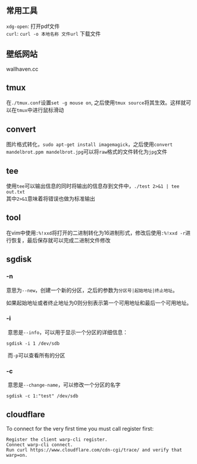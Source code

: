 ## 常用工具
`xdg-open`: 打开pdf文件  
`curl`: `curl -o 本地名称 文件url` 下载文件

## 壁纸网站
wallhaven.cc

## tmux
在`./tmux.conf`设置`set -g mouse on`, 之后使用`tmux source`将其生效。这样就可以在`tmux`中进行鼠标滑动

## convert
图片格式转化，`sudo apt-get install imagemagick`，之后使用`convert mandelbrot.ppm mandelbrot.jpg`可以将`raw`格式的文件转化为`jpg`文件

## tee
使用`tee`可以输出信息的同时将输出的信息存到文件中，`./test 2>&1 | tee out.txt`  
其中`2>&1`意味着将错误也做为标准输出

## tool
在vim中使用`:%!xxd`将打开的二进制转化为16进制形式，修改后使用`:%!xxd -r`进行恢复，最后保存就可以完成二进制文件修改

## sgdisk

### -n

​	意思为`--new`，创建一个新的分区，之后的参数为`分区号|起始地址|终止地址`。

​	如果起始地址或者终止地址为0则分别表示第一个可用地址和最后一个可用地址。

### -i

​	意思是`--info`，可以用于显示一个分区的详细信息：

```shell
sgdisk -i 1 /dev/sdb
```

​	而`-p`可以查看所有的分区

### -c

​	意思是`--change-name`，可以修改一个分区的名字

```shell
sgdisk -c 1:"test" /dev/sdb
```
## cloudflare
To connect for the very first time you must call register first:

    Register the client warp-cli register.
    Connect warp-cli connect.
    Run curl https://www.cloudflare.com/cdn-cgi/trace/ and verify that warp=on.

